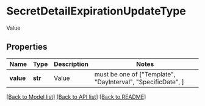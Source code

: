 # SecretDetailExpirationUpdateType

Value

## Properties
Name | Type | Description | Notes
------------ | ------------- | ------------- | -------------
**value** | **str** | Value |  must be one of ["Template", "DayInterval", "SpecificDate", ]

[[Back to Model list]](../README.md#documentation-for-models) [[Back to API list]](../README.md#documentation-for-api-endpoints) [[Back to README]](../README.md)


